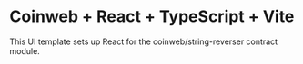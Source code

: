 # Coinweb + React + TypeScript + Vite

This UI template sets up React for the coinweb/string-reverser contract module.
